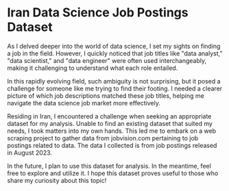 # Iran Data Science Job Postings Dataset

As I delved deeper into the world of data science, I set my sights on finding a job in the field. However, I quickly noticed that job titles like "data analyst," "data scientist," and "data engineer" were often used interchangeably, making it challenging to understand what each role entailed.

In this rapidly evolving field, such ambiguity is not surprising, but it posed a challenge for someone like me trying to find their footing. I needed a clearer picture of which job descriptions matched these job titles, helping me navigate the data science job market more effectively.

Residing in Iran, I encountered a challenge when seeking an appropriate dataset for my analysis. Unable to find an existing dataset that suited my needs, I took matters into my own hands. This led me to embark on a web scraping project to gather data from jobvision.com pertaining to job postings related to data. The data I collected is from job postings released in August 2023.

In the future, I plan to use this dataset for analysis. In the meantime, feel free to explore and utilize it. I hope this dataset proves useful to those who share my curiosity about this topic!
